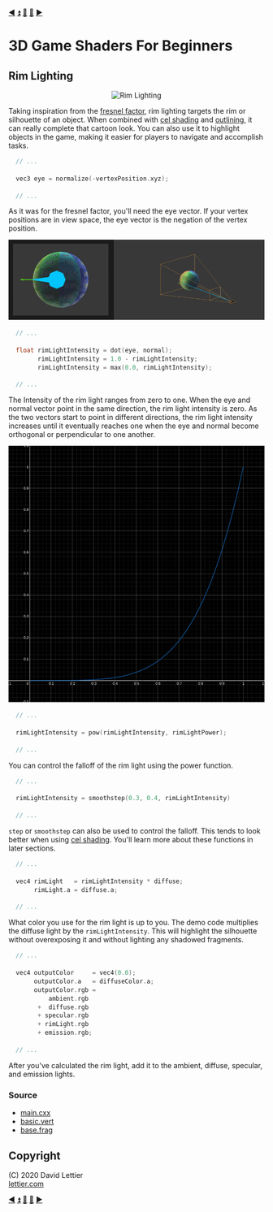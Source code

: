 [:arrow_backward:](fresnel-factor.md)
[:arrow_double_up:](../README.md)
[:arrow_up_small:](#)
[:arrow_down_small:](#copyright)
[:arrow_forward:](cel-shading.md)

# 3D Game Shaders For Beginners

## Rim Lighting

<p align="center">
<img src="../resources/images/3erauzN.gif" alt="Rim Lighting" title="Rim Lighting">
</p>

Taking inspiration from the [fresnel factor](fresnel-factor.md),
rim lighting targets the rim or silhouette of an object.
When combined with [cel shading](cel-shading.md) and [outlining](outlining.md),
it can really complete that cartoon look.
You can also use it to highlight objects in the game,
making it easier for players to navigate and accomplish tasks.

```c
  // ...

  vec3 eye = normalize(-vertexPosition.xyz);

  // ...
```

As it was for the fresnel factor,
you'll need the eye vector.
If your vertex positions are in view space,
the eye vector is the negation of the vertex position.

<p align="center">
<img src="../resources/images/mMsQFbE.gif" alt="Rim Light" title="Rim Light">
</p>

```c
  // ...

  float rimLightIntensity = dot(eye, normal);
        rimLightIntensity = 1.0 - rimLightIntensity;
        rimLightIntensity = max(0.0, rimLightIntensity);

  // ...
```

The Intensity of the rim light ranges from zero to one.
When the eye and normal vector point in the same direction,
the rim light intensity is zero.
As the two vectors start to point in different directions,
the rim light intensity increases
until it eventually reaches one when the eye and normal become orthogonal or perpendicular to one another.

<p align="center">
<img src="../resources/images/AAFI8p1.gif" alt="Rim Light Power" title="Rim Light Power">
</p>

```c
  // ...

  rimLightIntensity = pow(rimLightIntensity, rimLightPower);

  // ...
```

You can control the falloff of the rim light using the power function.

```c
  // ...

  rimLightIntensity = smoothstep(0.3, 0.4, rimLightIntensity)

  // ...
```

`step` or `smoothstep` can also be used to control the falloff.
This tends to look better when using [cel shading](cel-shading.md).
You'll learn more about these functions in later sections.

```c
  // ...

  vec4 rimLight   = rimLightIntensity * diffuse;
       rimLight.a = diffuse.a;

  // ...
```

What color you use for the rim light is up to you.
The demo code multiplies the diffuse light by the `rimLightIntensity`.
This will highlight the silhouette without overexposing it
and without lighting any shadowed fragments.

```c
  // ...

  vec4 outputColor     = vec4(0.0);
       outputColor.a   = diffuseColor.a;
       outputColor.rgb =
           ambient.rgb
        +  diffuse.rgb
        + specular.rgb
        + rimLight.rgb
        + emission.rgb;

  // ...
```

After you've calculated the rim light,
add it to the ambient, diffuse, specular, and emission lights.

### Source

- [main.cxx](../demonstration/src/main.cxx)
- [basic.vert](../demonstration/shaders/vertex/basic.vert)
- [base.frag](../demonstration/shaders/fragment/base.frag)

## Copyright

(C) 2020 David Lettier
<br>
[lettier.com](https://www.lettier.com)

[:arrow_backward:](fresnel-factor.md)
[:arrow_double_up:](../README.md)
[:arrow_up_small:](#)
[:arrow_down_small:](#copyright)
[:arrow_forward:](cel-shading.md)
